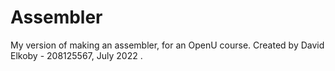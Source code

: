 # Assembler
My version of making an assembler, for an OpenU course.
Created by David Elkoby - 208125567, July 2022 .

